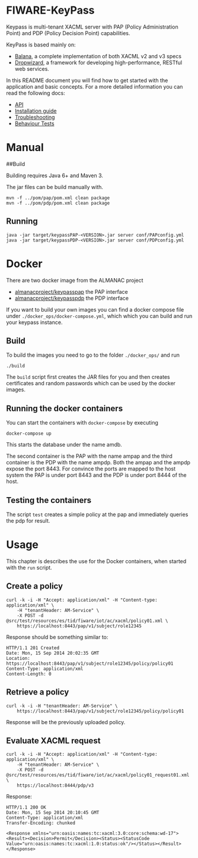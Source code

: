 # FIWARE-KeyPass

Keypass is multi-tenant XACML server with PAP (Policy Administration Point) and
PDP (Policy Decision Point) capabilities.

KeyPass is based mainly on:

* [Balana](https://github.com/wso2/commons/tree/master/balana),
  a complete implementation of both XACML v2 and v3 specs
* [Dropwizard](http://dropwizard.io), a framework for developing
  high-performance, RESTful web services.

In this README document you will find how to get started with the application and
basic concepts. For a more detailed information you can read the following docs:

* [API](API.md)
* [Installation guide](INSTALL.md)
* [Troubleshooting](TROUBLESHOOTING.md)
* [Behaviour Tests](https://github.com/telefonicaid/fiware-keypass/tree/develop/src/behavior/README.md)

# Manual


##Build

Building requires Java 6+ and Maven 3.

The jar files can be build manually with.

```
mvn -f ../pom/pap/pom.xml clean package
mvn -f ../pom/pdp/pom.xml clean package
```

## Running

```
java -jar target/keypassPAP-<VERSION>.jar server conf/PAPconfig.yml
java -jar target/keypassPDP-<VERSION>.jar server conf/PDPconfig.yml
```

# Docker

There are two docker image from the ALMANAC project

* [almanacproject/keypasspap](https://hub.docker.com/r/almanacproject/keypasspap/) the PAP interface
* [almanacproject/keypasspdp](https://hub.docker.com/r/almanacproject/keypasspdp/) the PDP interface

If you want to build your own images you can find a docker compose file under `./docker_ops/docker-compose.yml`, which which you can build and run your keypass instance.

## Build

To build the images you need to go to the folder `./docker_ops/` and run

```
./build
```

The `build` script first creates the JAR files for you and then creates certificates and random passwords which can be used by the docker images.

## Running the docker containers

You can start the containers with `docker-compose` by executing

```
docker-compose up
```

This starts the database under the name amdb.

The second container is the PAP with the name ampap and
the third container is the PDP with the name ampdp.
Both the ampap and the ampdp expose the port 8443.
For convince the ports are mapped to the host system the PAP is under port 8443 and the PDP is under port 8444 of the host.

## Testing the containers

The script `test` creates a simple policy at the pap and immediately queries the pdp for result. 

# Usage

This chapter is describes the use for the Docker containers, when started with the `run` script.

## Create a policy

```
curl -k -i -H "Accept: application/xml" -H "Content-type: application/xml" \
    -H "tenantHeader: AM-Service" \
    -X POST -d @src/test/resources/es/tid/fiware/iot/ac/xacml/policy01.xml \
    https://localhost:8443/pap/v1/subject/role12345
```

Response should be something similar to:

```
HTTP/1.1 201 Created
Date: Mon, 15 Sep 2014 20:02:35 GMT
Location: https://localhost:8443/pap/v1/subject/role12345/policy/policy01
Content-Type: application/xml
Content-Length: 0
```

## Retrieve a policy

```
curl -k -i -H "tenantHeader: AM-Service" \
    https://localhost:8443/pap/v1/subject/role12345/policy/policy01
```

Response will be the previously uploaded policy.

## Evaluate XACML request

```
curl -k -i -H "Accept: application/xml" -H "Content-type: application/xml" \
    -H "tenantHeader: AM-Service" \
    -X POST -d @src/test/resources/es/tid/fiware/iot/ac/xacml/policy01_request01.xml \
    https://localhost:8444/pdp/v3
```
Response:

```
HTTP/1.1 200 OK
Date: Mon, 15 Sep 2014 20:10:45 GMT
Content-Type: application/xml
Transfer-Encoding: chunked

<Response xmlns="urn:oasis:names:tc:xacml:3.0:core:schema:wd-17"><Result><Decision>Permit</Decision><Status><StatusCode Value="urn:oasis:names:tc:xacml:1.0:status:ok"/></Status></Result></Response>
```
